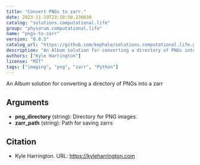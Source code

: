 ```yaml
---
title: "Convert PNGs to zarr."
date: 2023-11-19T23:10:50.236030
catalog: "solutions.computational.life"
group: "physarum.computational.life"
name: "pngs-to-zarr"
version: "0.0.5"
catalog_url: "https://github.com/kephale/solutions.computational.life.git"
description: "An Album solution for converting a directory of PNGs into a zarr"
authors: ["Kyle Harrington"]
license: "MIT"
tags: ["imaging", "png", "zarr", "Python"]
---
```


An Album solution for converting a directory of PNGs into a zarr

## Arguments

- **png_directory** (string): Directory for PNG images.
- **zarr_path** (string): Path for saving zarrs

## Citation

- Kyle Harrington.
  URL: https://kyleharrington.com

